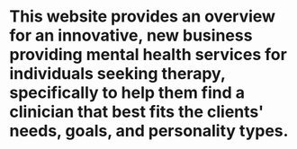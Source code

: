 # This website provides an overview for an innovative, new business providing mental health services for individuals seeking therapy, specifically to help them find a clinician that best fits the clients' needs, goals, and personality types.